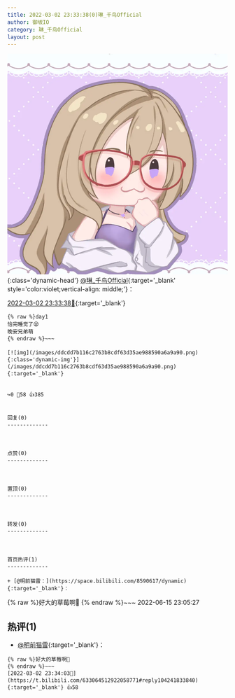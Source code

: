 ```yaml
---
title: 2022-03-02 23:33:38(0)琳_千鸟Official
author: 御坂IO
category: 琳_千鸟Official
layout: post
---
```


![img](/images/c0a88f85ebd0d056f37b114e0748e69556c8b488.jpg){:class='dynamic-head'}
[@琳_千鸟Official](https://space.bilibili.com/1620923329/dynamic){:target='_blank' style='color:violet;vertical-align: middle;'}：

[2022-03-02 23:33:38🔗](https://t.bilibili.com/633064512922058771){:target='_blank'}

~~~
{% raw %}day1
恰完睡觉了😪
晚安兄弟萌
{% endraw %}~~~

[![img](/images/ddcdd7b116c2763b8cdf63d35ae988590a6a9a90.png){:class='dynamic-img'}](/images/ddcdd7b116c2763b8cdf63d35ae988590a6a9a90.png){:target='_blank'}


↪️0 💬58 👍385


回复(0)
-------------



点赞(0)
-------------



置顶(0)
-------------



转发(0)
-------------



首页热评(1)
-------------

+ [@明前猫雷：](https://space.bilibili.com/8590617/dynamic){:target='_blank'}：
~~~
{% raw %}好大的草莓啊🍓
{% endraw %}~~~
2022-06-15 23:05:27


热评(1)
-------------

+ [@明前猫雷](https://space.bilibili.com/8590617/dynamic){:target='_blank'}：
~~~
{% raw %}好大的草莓啊🍓
{% endraw %}~~~
[2022-03-02 23:34:03🔗](https://t.bilibili.com/633064512922058771#reply104241833840){:target='_blank'} 👍58


